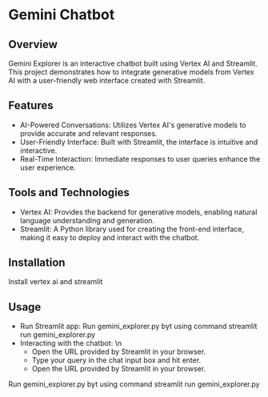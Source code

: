 # Gemini Chatbot

## Overview
Gemini Explorer is an interactive chatbot built using Vertex AI and Streamlit. This project demonstrates how to integrate generative models from Vertex AI with a user-friendly web interface created with Streamlit.

## Features
<ul>
  <li>AI-Powered Conversations: Utilizes Vertex AI's generative models to provide accurate and relevant responses.</li>
  <li>User-Friendly Interface: Built with Streamlit, the interface is intuitive and interactive.</li>
  <li>Real-Time Interaction: Immediate responses to user queries enhance the user experience.</li>
</ul>

## Tools and Technologies
<ul>
  <li>Vertex AI: Provides the backend for generative models, enabling natural language understanding and generation.</li>
  <li>Streamlit: A Python library used for creating the front-end interface, making it easy to deploy and interact with the chatbot.</li>
</ul>

## Installation
Install vertex ai and streamlit

## Usage
<ul>
  <li>Run Streamlit app: Run gemini_explorer.py byt using command streamlit run gemini_explorer.py</li>
  <li>Interacting with the chatbot: \n 
    <ul>
      <li>Open the URL provided by Streamlit in your browser.</li>
      <li>Type your query in the chat input box and hit enter.</li>
      <li>Open the URL provided by Streamlit in your browser.</li>
    </ul>
  </li>
</ul>
Run gemini_explorer.py byt using command streamlit run gemini_explorer.py

##
